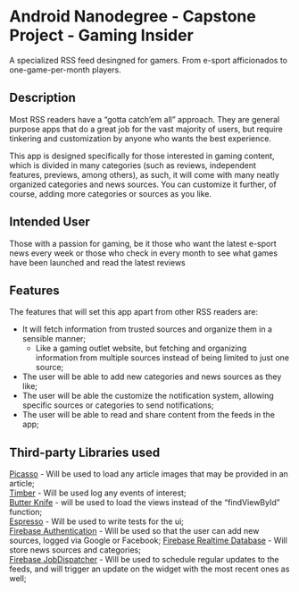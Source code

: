 # Android Nanodegree - Capstone Project - Gaming Insider

A specialized RSS feed desingned for gamers. From e-sport afficionados to one-game-per-month players.

## Description

Most RSS readers have a “gotta catch’em all” approach. They are general purpose apps that do a great job for the vast majority of users, but require tinkering and customization by anyone who wants the best experience. 

This app is designed specifically for those interested in gaming content, which is divided in many categories (such as reviews, independent features, previews, among others), as such, it will come with many neatly organized categories and news sources. You can  customize it further, of course, adding more categories or sources as you like. 

## Intended User

Those with a passion for gaming, be it those who want the latest e-sport news every week or those who check in every month to see what games have been launched and read the latest reviews

## Features

The features that will set this app apart from other RSS readers are:

* It will fetch information from trusted sources and organize them in a sensible manner;
  * Like a gaming outlet website, but fetching  and organizing information from multiple sources instead of being limited to just one source;
* The user will be able to add new categories and news sources as they like;
* The user will be able the customize the notification system, allowing specific sources or categories to send notifications;
* The user will be able to read and share content from the feeds in the app;

## Third-party Libraries used

[Picasso](http://square.github.io/picasso/) - Will be used to load any article images that may be provided in an article;  
[Timber](https://github.com/JakeWharton/timber) - Will be used log any events of interest;  
[Butter Knife](http://jakewharton.github.io/butterknife/) - will be used to load the views instead of the “findViewById” function;  
[Espresso](https://developer.android.com/training/testing/espresso/index.html) - Will be used to write tests for the ui;  
[Firebase Authentication](https://firebase.google.com/docs/auth) - Will be used so that the user can add new sources, logged via Google or Facebook;
[Firebase Realtime Database](https://firebase.google.com/docs/database) - Will store news sources and categories;  
[Firebase JobDispatcher](https://github.com/firebase/firebase-jobdispatcher-android) - Will be used to schedule regular updates to the feeds, and will trigger an update on the widget with the most recent ones as well;




